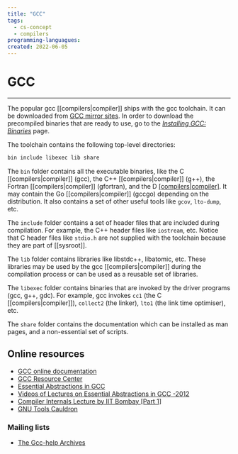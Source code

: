 ```yaml
---
title: "GCC"
tags:
  - cs-concept
  - compilers
programming-languagues:
created: 2022-06-05
---
```

# GCC
---
The popular gcc [[compilers|compiler]] ships with the gcc toolchain. It can be downloaded from [GCC mirror sites](https://gcc.gnu.org/mirrors.html). In order to download the precompiled binaries that are ready to use, go to the _[Installing GCC: Binaries](https://gcc.gnu.org/install/binaries.html)_ page.

The toolchain contains the following top-level directories:

```bash
bin include libexec lib share
```

The `bin` folder contains all the executable binaries, like the C [[compilers|compiler]] (gcc), the C++ [[compilers|compiler]] (g++), the Fortran [[compilers|compiler]] (gfortran), and the D [[compilers|compiler]](gdc). It may contain the Go [[compilers|compiler]] (gccgo) depending on the distribution. It also contains a set of other useful tools like `gcov`, `lto-dump`, etc.

The `include` folder contains a set of header files that are included during compilation. For example, the C++ header files like `iostream`, etc. Notice that C header files like `stdio.h` are not supplied with the toolchain because they are part of [[sysroot]].

The `lib` folder contains libraries like libstdc++, libatomic, etc. These libraries may be used by the gcc [[compilers|compiler]] during the compilation process or can be used as a reusable set of libraries.

The `libexec` folder contains binaries that are invoked by the driver programs (gcc, g++, gdc). For example, gcc invokes `cc1` (the C [[compilers|compiler]]), `collect2` (the linker), `lto1` (the link time optimiser), etc.

The `share` folder contains the documentation which can be installed as man pages, and a non-essential set of scripts.

## Online resources
-   [GCC online documentation](https://gcc.gnu.org/onlinedocs/)
-   [GCC Resource Center](https://www.cse.iitb.ac.in/grc/)
-   [Essential Abstractions in GCC](https://www.cse.iitb.ac.in/grc/index.php?page=gcc-pldi14-tut)
-   [Videos of Lectures on Essential Abstractions in GCC -2012](https://www.cse.iitb.ac.in/grc/index.php?page=videos)
-   [Compiler Internals Lecture by IIT Bombay [Part 1]](https://www.youtube.com/watch?v=IlovhbAI7Cw&list=PLy-CGmBdq2VGjl56cyaEjxcAMyAvUKbCz)
-   [GNU Tools Cauldron](https://www.youtube.com/channel/UCQ4JGczdlU3ofHWf3NuCX8g/featured)

### Mailing lists
-   [The Gcc-help Archives](https://gcc.gnu.org/pipermail/gcc-help/)
